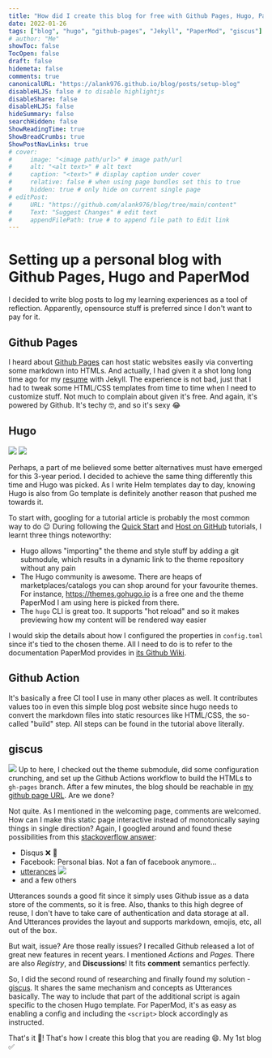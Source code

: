```yaml
---
title: "How did I create this blog for free with Github Pages, Hugo, PaperMod and Giscus"
date: 2022-01-26
tags: ["blog", "hugo", "github-pages", "Jekyll", "PaperMod", "giscus"]
# author: "Me"
showToc: false
TocOpen: false
draft: false
hidemeta: false
comments: true
canonicalURL: "https://alank976.github.io/blog/posts/setup-blog"
disableHLJS: false # to disable highlightjs
disableShare: false
disableHLJS: false
hideSummary: false
searchHidden: false
ShowReadingTime: true
ShowBreadCrumbs: true
ShowPostNavLinks: true
# cover:
#     image: "<image path/url>" # image path/url
#     alt: "<alt text>" # alt text
#     caption: "<text>" # display caption under cover
#     relative: false # when using page bundles set this to true
#     hidden: true # only hide on current single page
# editPost:
#     URL: "https://github.com/alank976/blog/tree/main/content"
#     Text: "Suggest Changes" # edit text
#     appendFilePath: true # to append file path to Edit link
---
```


# Setting up a personal blog with Github Pages, Hugo and PaperMod

I decided to write blog posts to log my learning experiences as a tool of reflection. Apparently, opensource stuff is preferred since I don't want to pay for it.

## Github Pages

I heard about [Github Pages](https://pages.github.com/) can host static websites easily via converting some markdown into HTMLs. And actually, I had given it a shot long long time ago for my [resume](https://alank976.github.io/markdown-resume) with Jekyll. The experience is not bad, just that I had to tweak some HTML/CSS templates from time to time when I need to customize stuff. Not much to complain about given it's free. And again, it's powered by Github. It's techy :nerd_face:, and so it's sexy :joy:

## Hugo

![](https://d33wubrfki0l68.cloudfront.net/c38c7334cc3f23585738e40334284fddcaf03d5e/2e17c/images/hugo-logo-wide.svg)
![](https://d33wubrfki0l68.cloudfront.net/d7c79b5c53384a57cfcf5bfb1a3f6f009a058b0b/16f81/images/gopher-hero.svg)

Perhaps, a part of me believed some better alternatives must have emerged for this 3-year period. I decided to achieve the same thing differently this time and Hugo was picked. As I write Helm templates day to day, knowing Hugo is also from Go template is definitely another reason that pushed me towards it.

To start with, googling for a tutorial article is probably the most common way to do :wink: During following the [Quick Start](https://gohugo.io/getting-started/quick-start/) and [Host on GitHub](https://gohugo.io/hosting-and-deployment/hosting-on-github/) tutorials, I learnt three things noteworthy:

- Hugo allows "importing" the theme and style stuff by adding a git submodule, which results in a dynamic link to the theme repository without any pain
- The Hugo community is awesome. There are heaps of marketplaces/catalogs you can shop around for your favourite themes. For instance, https://themes.gohugo.io is a free one and the theme PaperMod I am using here is picked from there.
- The `hugo` CLI is great too. It supports "hot reload" and so it makes previewing how my content will be rendered way easier

I would skip the details about how I configured the properties in `config.toml` since it's tied to the chosen theme. All I need to do is to refer to the documentation PaperMod provides in [its Github Wiki](https://github.com/adityatelange/hugo-PaperMod/wiki).

## Github Action

It's basically a free CI tool I use in many other places as well. It contributes values too in even this simple blog post website since hugo needs to convert the markdown files into static resources like HTML/CSS, the so-called "build" step. All steps can be found in the tutorial above literally.

## giscus

![](https://avatars.githubusercontent.com/in/106117)
Up to here, I checked out the theme submodule, did some configuration crunching, and set up the Github Actions workflow to build the HTMLs to `gh-pages` branch. After a few minutes, the blog should be reachable in [my github page URL](https://alank976.github.io/blog). Are we done?

Not quite. As I mentioned in the welcoming page, comments are welcomed. How can I make this static page interactive instead of monotonically saying things in single direction? Again, I googled around and found these possibilities from this [stackoverflow answer](https://stackoverflow.com/a/61740829):

- Disqus :x: :money_with_wings:
- Facebook: Personal bias. Not a fan of facebook anymore...
- [utterances](https://utteranc.es/) ![](https://avatars3.githubusercontent.com/u/27908738?v=3&s=88)
- and a few others

Utterances sounds a good fit since it simply uses Github issue as a data store of the comments, so it is free. Also, thanks to this high degree of reuse, I don't have to take care of authentication and data storage at all. And Utterances provides the layout and supports markdown, emojis, etc, all out of the box.

But wait, issue? Are those really issues? I recalled Github released a lot of great new features in recent years. I mentioned _Actions_ and _Pages_. There are also _Registry_, and **Discussions**! It fits **comment** semantics perfectly.

So, I did the second round of researching and finally found my solution - [giscus](https://giscus.app/). It shares the same mechanism and concepts as Utterances basically. The way to include that part of the additional script is again specific to the chosen Hugo template. For PaperMod, it's as easy as enabling a config and including the `<script>` block accordingly as instructed.

That's it :tada:! That's how I create this blog that you are reading 😄. My 1st blog :white_check_mark:
